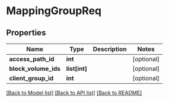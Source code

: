 # MappingGroupReq

## Properties
Name | Type | Description | Notes
------------ | ------------- | ------------- | -------------
**access_path_id** | **int** |  | [optional] 
**block_volume_ids** | **list[int]** |  | [optional] 
**client_group_id** | **int** |  | [optional] 

[[Back to Model list]](../README.md#documentation-for-models) [[Back to API list]](../README.md#documentation-for-api-endpoints) [[Back to README]](../README.md)


